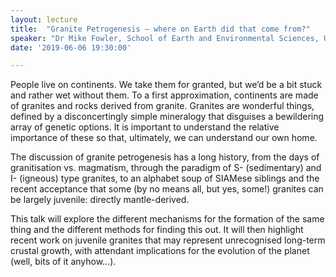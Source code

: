 ```yaml
---
layout: lecture
title:  "Granite Petrogenesis – where on Earth did that come from?"
speaker: "Dr Mike Fowler, School of Earth and Environmental Sciences, University of Portsmouth"
date: '2019-06-06 19:30:00'

---
```

People live on continents. We take them for granted, but we’d be a bit stuck and rather wet without them. To a first approximation, continents are made of granites and rocks derived from granite. Granites are wonderful things, defined by a disconcertingly simple mineralogy that disguises a bewildering array of genetic options. It is important to understand the relative importance of these so that, ultimately, we can understand our own home.

The discussion of granite petrogenesis has a long history, from the days of granitisation vs. magmatism, through the paradigm of S- (sedimentary) and I- (igneous) type granites, to an alphabet soup of SIAMese siblings and the recent acceptance that some (by no means all, but yes, some!) granites can be largely juvenile: directly mantle-derived.

This talk will explore the different mechanisms for the formation of the same thing and the different methods for finding this out. It will then highlight recent work on juvenile granites that may represent unrecognised long-term crustal growth, with attendant implications for the evolution of the planet (well, bits of it anyhow…).